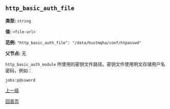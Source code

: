 `http_basic_auth_file`
----------

**类型:** `string`

**值:** `<file-url>`

**范例:** `"http_basic_auth_file": "/data/hustmqha/conf/htpasswd"`

**父节点:** 无

`http_basic_auth_module` 所使用的密钥文件路径。密钥文件使用明文存储用户名密码，例如：

    jobs:p@ssword

[上一级](genconf.md)

[回首页](../../index.md)